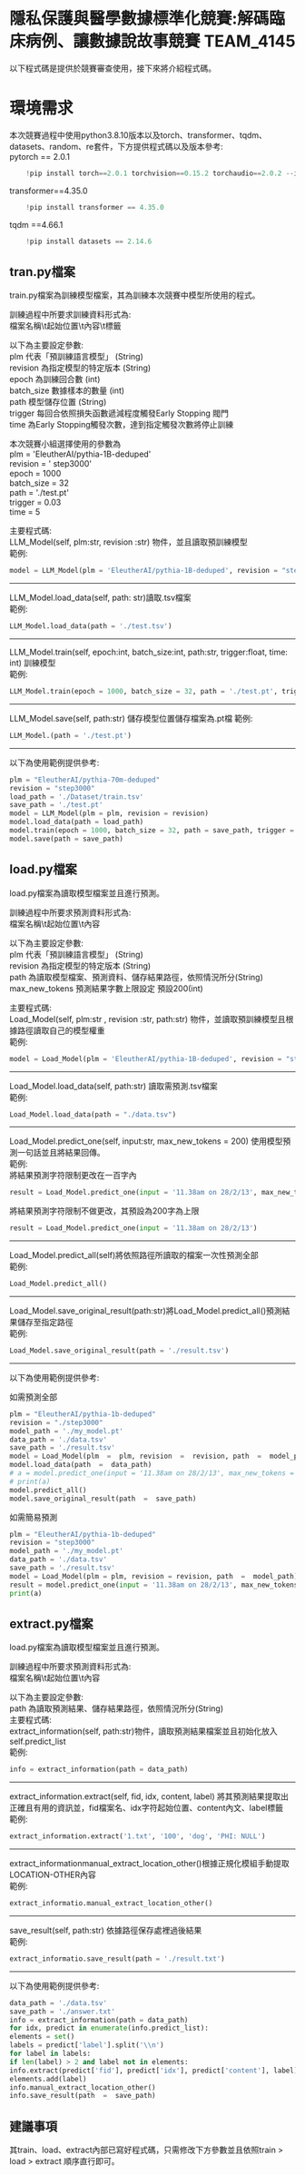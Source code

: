 
# 隱私保護與醫學數據標準化競賽:解碼臨床病例、讓數據說故事競賽 TEAM_4145
  
   以下程式碼是提供於競賽審查使用，接下來將介紹程式碼。
  
# 環境需求
  
   本次競賽過程中使用python3.8.10版本以及torch、transformer、tqdm、datasets、random、re套件，下方提供程式碼以及版本參考:  
  pytorch == 2.0.1  
 ```python
	 !pip install torch==2.0.1 torchvision==0.15.2 torchaudio==2.0.2 --index-url https://download.pytorch.org/whl/cu118
```
transformer==4.35.0
```python
	!pip install transformer == 4.35.0
```
tqdm ==4.66.1
```python
	!pip install datasets == 2.14.6
```

	 

## tran.py檔案
  
train.py檔案為訓練模型檔案，其為訓練本次競賽中模型所使用的程式。  
  
訓練過程中所要求訓練資料形式為:  
檔案名稱\t起始位置\t內容\t標籤  
  
以下為主要設定參數:  
plm 代表「預訓練語言模型」 (String)  
revision 為指定模型的特定版本  (String)  
epoch  為訓練回合數  (int)  
batch_size  數據樣本的數量 (int)   
path 模型儲存位置 (String)  
trigger 每回合依照損失函數遞減程度觸發Early Stopping 閥門    
time 為Early Stopping觸發次數，達到指定觸發次數將停止訓練  
  
本次競賽小組選擇使用的參數為  
plm = 'EleutherAI/pythia-1B-deduped'  
 revision = ' step3000'  
epoch  =  1000  
batch_size  =  32  
path  =  './test.pt'  
trigger =  0.03  
time  =  5  
  
主要程式碼:  
LLM_Model(self, plm:str, revision :str) 物件，並且讀取預訓練模型  
範例:  
```python
model = LLM_Model(plm = 'EleutherAI/pythia-1B-deduped', revision = "step3000")
```
--------------------------------------------------------
LLM_Model.load_data(self, path: str)讀取.tsv檔案  
範例:  
```python
LLM_Model.load_data(path = './test.tsv')
```
--------------------------------------------------------
LLM_Model.train(self, epoch:int, batch_size:int, path:str, trigger:float, time: int) 訓練模型  
範例:  
```python
LLM_Model.train(epoch = 1000, batch_size = 32, path = './test.pt', trigger = 0.03, time = 5)
```
--------------------------------------------------------
LLM_Model.save(self, path:str) 儲存模型位置儲存檔案為.pt檔 
範例:  
```python
LLM_Model.(path = './test.pt')
```
--------------------------------------------------------
以下為使用範例提供參考:  
```python
plm = "EleutherAI/pythia-70m-deduped"
revision = "step3000"
load_path = './Dataset/train.tsv'
save_path = './test.pt'
model = LLM_Model(plm = plm, revision = revision)
model.load_data(path = load_path)
model.train(epoch = 1000, batch_size = 32, path = save_path, trigger = 0.03, time = 5)
model.save(path = save_path)
```




## load.py檔案

load.py檔案為讀取模型檔案並且進行預測。  
  
訓練過程中所要求預測資料形式為:  
檔案名稱\t起始位置\t內容  
  
以下為主要設定參數:  
plm 代表「預訓練語言模型」 (String)  
revision 為指定模型的特定版本  (String)  
path 為讀取模型檔案、預測資料、儲存結果路徑，依照情況所分(String)  
max_new_tokens 預測結果字數上限設定 預設200(int)  

主要程式碼:  
Load_Model(self, plm:str , revision :str, path:str) 物件，並讀取預訓練模型且根據路徑讀取自己的模型權重  
範例:  
```python
model = Load_Model(plm = 'EleutherAI/pythia-1B-deduped', revision = "step3000", path = "./ test.pt")
```
--------------------------------------------------------
Load_Model.load_data(self, path:str) 讀取需預測.tsv檔案  
範例:  
```python
Load_Model.load_data(path = "./data.tsv")
```
--------------------------------------------------------
Load_Model.predict_one(self, input:str, max_new_tokens = 200) 使用模型預測一句話並且將結果回傳。  
範例:  
將結果預測字符限制更改在一百字內  
```python
result = Load_Model.predict_one(input = '11.38am on 28/2/13', max_new_tokens = 100)
```
將結果預測字符限制不做更改，其預設為200字為上限  
```python
result = Load_Model.predict_one(input = '11.38am on 28/2/13')
```
--------------------------------------------------------
Load_Model.predict_all(self)將依照路徑所讀取的檔案一次性預測全部  
範例:  
```python
Load_Model.predict_all()
```
--------------------------------------------------------
Load_Model.save_original_result(path:str)將Load_Model.predict_all()預測結果儲存至指定路徑  
範例:  
```python
Load_Model.save_original_result(path = './result.tsv')
```
--------------------------------------------------------
以下為使用範例提供參考:  

如需預測全部  
```python
plm = "EleutherAI/pythia-1b-deduped"
revision = "./step3000"
model_path = './my_model.pt'
data_path = './data.tsv'
save_path = './result.tsv'
model = Load_Model(plm  =  plm, revision  =  revision, path  =  model_path)
model.load_data(path  =  data_path)
# a = model.predict_one(input = '11.38am on 28/2/13', max_new_tokens = 100)
# print(a)
model.predict_all()
model.save_original_result(path  =  save_path)
```

如需簡易預測  
```python
plm = "EleutherAI/pythia-1b-deduped"
revision = "step3000"
model_path = './my_model.pt'
data_path = './data.tsv'
save_path = './result.tsv'
model = Load_Model(plm = plm, revision = revision, path  =  model_path)
result = model.predict_one(input = '11.38am on 28/2/13', max_new_tokens = 100)
print(a)
```



## extract.py檔案

load.py檔案為讀取模型檔案並且進行預測。  

訓練過程中所要求預測資料形式為:  
檔案名稱\t起始位置\t內容  
  
以下為主要設定參數:  
path 為讀取預測結果、儲存結果路徑，依照情況所分(String)  
主要程式碼:  
extract_information(self, path:str)物件，讀取預測結果檔案並且初始化放入self.predict_list  
範例:  
```python
info = extract_information(path = data_path)
```
--------------------------------------------------------
extract_information.extract(self, fid, idx, content, label) 將其預測結果提取出正確且有用的資訊並，fid檔案名、idx字符起始位置、content內文、label標籤  
範例:  
```python
extract_information.extract('1.txt', '100', 'dog', 'PHI: NULL')
```
--------------------------------------------------------
extract_informationmanual_extract_location_other()根據正規化模組手動提取LOCATION-OTHER內容  
範例:  
```python
extract_informatio.manual_extract_location_other()
```
--------------------------------------------------------
save_result(self, path:str) 依據路徑保存處裡過後結果  
範例:  
```python
extract_informatio.save_result(path = './result.txt')
```
--------------------------------------------------------
以下為使用範例提供參考:  
  
```python
data_path = './data.tsv'
save_path = './answer.txt'
info = extract_information(path = data_path)
for idx, predict in enumerate(info.predict_list):
elements = set()
labels = predict['label'].split('\\n')
for label in labels:
if len(label) > 2 and label not in elements:
info.extract(predict['fid'], predict['idx'], predict['content'], label)
elements.add(label)
info.manual_extract_location_other()
info.save_result(path  =  save_path)
```
## 建議事項
其train、load、extract內部已寫好程式碼，只需修改下方參數並且依照train > load > extract 順序直行即可。  
